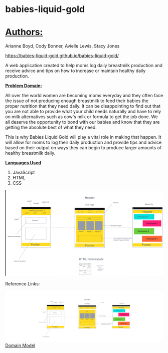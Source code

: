 # babies-liquid-gold

<h1><u>Authors:</u></h1>
Arianne Boyd, Cody Bonner, Avielle Lewis, Stacy Jones

https://babies-liquid-gold.github.io/babies-liquid-gold/

A web application created to help moms log daily breastmilk production and receive advice and tips on how to increase or maintain healthy daily production.

<strong><u>Problem Domain:</u></strong>

All over the world women are becoming moms everyday and they often face the issue of not producing enough breastmilk to feed their babies the proper nutrition that they need daily. It can be disappointing to find out that you are not able to provide what your child needs naturally and have to rely on milk alternatives such as cow's milk or formula to get the job done. We all deserve the opportunity to bond with our babies and know that they are getting the absolute best of what they need.

This is why Babies Liquid Gold will play a vital role in making that happen. It will allow for moms to log their daily production and provide tips and advice based on their output on ways they can begin to produce larger amounts of healthy breastmilk daily.

<strong><u>Languages Used</u></strong>

1. JavaScript
2. HTML
3. CSS

![Alt text](image.png)

Reference Links:

![WireFrame](img/WireFrame.PNG)
[Domain Model](https://codex-code102.invisionapp.com/freehand/Domain-Model-fD5wyl2gz)